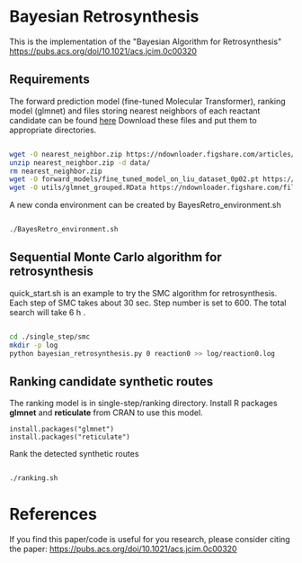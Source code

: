 # Bayesian Retrosynthesis

This is the implementation of the "Bayesian Algorithm for Retrosynthesis"
https://pubs.acs.org/doi/10.1021/acs.jcim.0c00320

## Requirements

The forward prediction model (fine-tuned Molecular Transformer), ranking model (glmnet) and files storing nearest neighbors of each reactant candidate can be found [here](https://figshare.com/projects/bayesian_retro/76935)
Download these files and put them to appropriate directories.
```bash

wget -O nearest_neighbor.zip https://ndownloader.figshare.com/articles/11954913/versions/1
unzip nearest_neighbor.zip -d data/
rm nearest_neighbor.zip
wget -O forward_models/fine_tuned_model_on_liu_dataset_0p02.pt https://ndownloader.figshare.com/files/21945630
wget -O utils/glmnet_grouped.RData https://ndownloader.figshare.com/files/21947469
```

A new conda environment can be created by BayesRetro_environment.sh
```bash

./BayesRetro_environment.sh
```

## Sequential Monte Carlo algorithm for retrosynthesis

quick_start.sh is an example to try the SMC algorithm for retrosynthesis.
Each step of SMC takes about 30 sec. Step number is set to 600. The total search will take 6 h .
```bash

cd ./single_step/smc
mkdir -p log
python bayesian_retrosynthesis.py 0 reaction0 >> log/reaction0.log
```
## Ranking candidate synthetic routes

The ranking model is in single-step/ranking directory.
Install R packages **glmnet** and **reticulate** from CRAN to use this model.
```{r}
install.packages("glmnet")
install.packages("reticulate")
```

Rank the detected synthetic routes
```bash

./ranking.sh
```

# References

If you find this paper/code is useful for you research, please consider citing the paper:
https://pubs.acs.org/doi/10.1021/acs.jcim.0c00320
